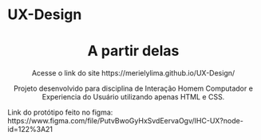 # UX-Design

 <h1 align="center"> A partir delas </h1>
  <p align="center"> Acesse o link do site https://merielylima.github.io/UX-Design/</p> 

<p  align="center" >Projeto desenvolvido para disciplina de Interação Homem Computador e Experiencia do Usuário utilizando apenas HTML e CSS. </p>
Link do protótipo feito no figma: https://www.figma.com/file/PutvBwoGyHxSvdEervaOgv/IHC-UX?node-id=122%3A21

